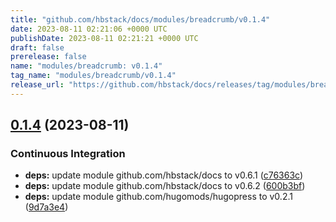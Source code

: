 ```yaml
---
title: "github.com/hbstack/docs/modules/breadcrumb/v0.1.4"
date: 2023-08-11 02:21:06 +0000 UTC
publishDate: 2023-08-11 02:21:21 +0000 UTC
draft: false
prerelease: false
name: "modules/breadcrumb: v0.1.4"
tag_name: "modules/breadcrumb/v0.1.4"
release_url: "https://github.com/hbstack/docs/releases/tag/modules/breadcrumb/v0.1.4"
---
```


## [0.1.4](https://github.com/hbstack/docs/compare/modules/breadcrumb/v0.1.3...modules/breadcrumb/v0.1.4) (2023-08-11)


### Continuous Integration

* **deps:** update module github.com/hbstack/docs to v0.6.1 ([c76363c](https://github.com/hbstack/docs/commit/c76363c502d4bccc00e1ed3d8300644912b50b4f))
* **deps:** update module github.com/hbstack/docs to v0.6.2 ([600b3bf](https://github.com/hbstack/docs/commit/600b3bfc26e43f53a9b7f57302cdda1f0add1d39))
* **deps:** update module github.com/hugomods/hugopress to v0.2.1 ([9d7a3e4](https://github.com/hbstack/docs/commit/9d7a3e4b1522ce5fa81abfcdbd8b3699146091f0))
